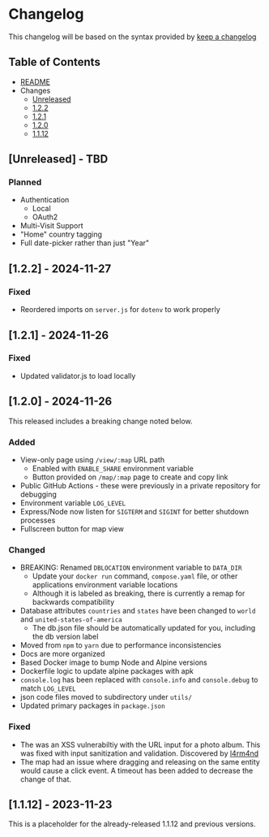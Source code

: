 # Changelog

This changelog will be based on the syntax provided by [keep a changelog](https://keepachangelog.com/)

## Table of Contents
  - [README](../README.md)
  - Changes
    - [Unreleased](#unreleased---tbd)
    - [1.2.2](#122---2024-11-27)
    - [1.2.1](#121---2024-11-26)
    - [1.2.0](#120---2024-11-26)
    - [1.1.12](#1112---2023-11-23)

## [Unreleased] - TBD

### Planned
- Authentication
  - Local
  - OAuth2
- Multi-Visit Support
- "Home" country tagging
- Full date-picker rather than just "Year"

## [1.2.2] - 2024-11-27

### Fixed
- Reordered imports on `server.js` for `dotenv` to work properly

## [1.2.1] - 2024-11-26

### Fixed
- Updated validator.js to load locally

## [1.2.0] - 2024-11-26

This released includes a breaking change noted below.

### Added
- View-only page using `/view/:map` URL path
  - Enabled with `ENABLE_SHARE` environment variable
  - Button provided on `/map/:map` page to create and copy link
- Public GitHub Actions - these were previously in a private repository for debugging
- Environment variable `LOG_LEVEL`
- Express/Node now listen for `SIGTERM` and `SIGINT` for better shutdown processes
- Fullscreen button for map view

### Changed
- BREAKING: Renamed `DBLOCATION` environment variable to `DATA_DIR`
  - Update your `docker run` command, `compose.yaml` file, or other applications environment variable locations
  - Although it is labeled as breaking, there is currently a remap for backwards compatibility
- Database attributes `countries` and `states` have been changed to `world` and `united-states-of-america`
  - The db.json file should be automatically updated for you, including the db version label
- Moved from `npm` to `yarn` due to performance inconsistencies
- Docs are more organized
- Based Docker image to bump Node and Alpine versions
- Dockerfile logic to update alpine packages with apk
- `console.log` has been replaced with `console.info` and `console.debug` to match `LOG_LEVEL`
- json code files moved to subdirectory under `utils/`
- Updated primary packages in `package.json`

### Fixed
- The was an XSS vulnerabiltiy with the URL input for a photo album. This was fixed with input sanitization and validation. Discovered by [l4rm4nd](https://github.com/l4rm4nd)
- The map had an issue where dragging and releasing on the same entity would cause a click event. A timeout has been added to decrease the change of that.

## [1.1.12] - 2023-11-23

This is a placeholder for the already-released 1.1.12 and previous versions.
